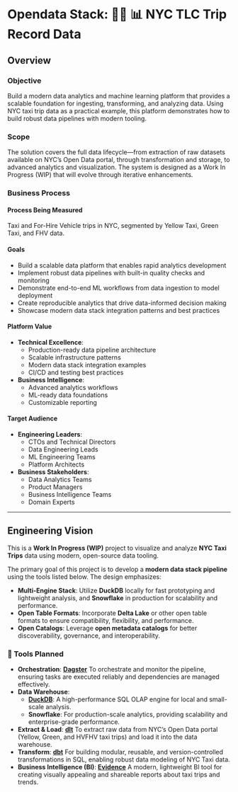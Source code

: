#  Opendata Stack: 🚕🗽  📊  NYC TLC Trip Record Data

## Overview

### Objective

Build a modern data analytics and machine learning platform that provides a scalable foundation for ingesting, transforming, and analyzing data. Using NYC taxi trip data as a practical example, this platform demonstrates how to build robust data pipelines with modern tooling.

### Scope

The solution covers the full data lifecycle—from extraction of raw datasets available on NYC’s Open Data portal, through transformation and storage, to advanced analytics and visualization. The system is designed as a Work In Progress (WIP) that will evolve through iterative enhancements.

### Business Process

#### Process Being Measured
Taxi and For-Hire Vehicle trips in NYC, segmented by Yellow Taxi, Green Taxi, and FHV data.

#### Goals

- Build a scalable data platform that enables rapid analytics development
- Implement robust data pipelines with built-in quality checks and monitoring
- Demonstrate end-to-end ML workflows from data ingestion to model deployment
- Create reproducible analytics that drive data-informed decision making
- Showcase modern data stack integration patterns and best practices

#### Platform Value

- **Technical Excellence**:
  - Production-ready data pipeline architecture
  - Scalable infrastructure patterns
  - Modern data stack integration examples
  - CI/CD and testing best practices
- **Business Intelligence**:
  - Advanced analytics workflows
  - ML-ready data foundations
  - Customizable reporting

#### Target Audience

- **Engineering Leaders**:
  - CTOs and Technical Directors
  - Data Engineering Leads
  - ML Engineering Teams
  - Platform Architects
- **Business Stakeholders**:
  - Data Analytics Teams
  - Product Managers
  - Business Intelligence Teams
  - Domain Experts

---

## Engineering Vision

This is a **Work In Progress (WIP)** project to visualize and analyze **NYC Taxi Trips** data using modern, open-source data tooling.

The primary goal of this project is to develop a **modern data stack pipeline** using the tools listed below. The design emphasizes:

- **Multi-Engine Stack**: Utilize **DuckDB** locally for fast prototyping and lightweight analysis, and **Snowflake** in production for scalability and performance.
- **Open Table Formats**: Incorporate **Delta Lake** or other open table formats to ensure compatibility, flexibility, and performance.
- **Open Catalogs**: Leverage **open metadata catalogs** for better discoverability, governance, and interoperability.


### 🧰 Tools Planned

- **Orchestration**: [**Dagster**](https://github.com/dagster-io/dagster) To orchestrate and monitor the pipeline, ensuring tasks are executed reliably and dependencies are managed effectively.
- **Data Warehouse**:
    - [**DuckDB**](https://github.com/duckdb/duckdb): A high-performance SQL OLAP engine for local and small-scale analysis.
    - **Snowflake**: For production-scale analytics, providing scalability and enterprise-grade performance.
- **Extract & Load**: [**dlt**](https://github.com/dlt-hub/dlt) To extract raw data from NYC’s Open Data portal (Yellow, Green, and HVFHV taxi trips) and load it into the data warehouse.
- **Transform**: [**dbt**](https://github.com/dbt-labs/dbt-core) For building modular, reusable, and version-controlled transformations in SQL, enabling robust data modeling of NYC Taxi data.
- **Business Intelligence (BI)**: [**Evidence**](https://github.com/evidence-dev/evidence) A modern, lightweight BI tool for creating visually appealing and shareable reports about taxi trips and trends.
